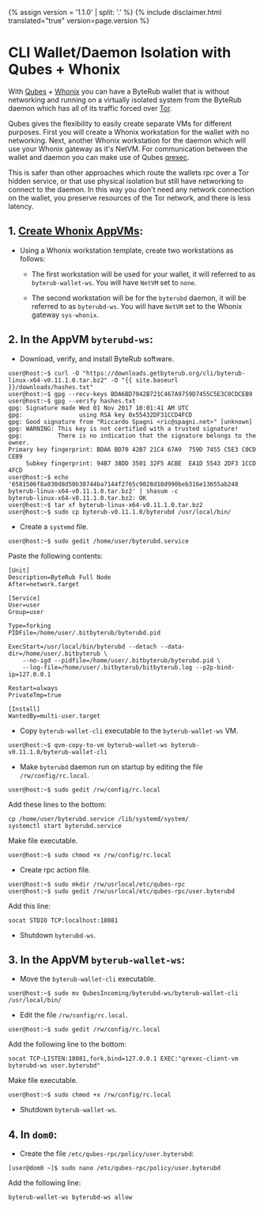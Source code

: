 {% assign version = '1.1.0' | split: '.' %}
{% include disclaimer.html translated="true" version=page.version %}
# CLI Wallet/Daemon Isolation with Qubes + Whonix

With [Qubes](https://qubes-os.org) + [Whonix](https://whonix.org) you can have a ByteRub wallet that is without networking and running on a virtually isolated system from the ByteRub daemon which has all of its traffic forced over [Tor](https://torproject.org).

Qubes gives the flexibility to easily create separate VMs for different purposes. First you will create a Whonix workstation for the wallet with no networking. Next, another Whonix workstation for the daemon which will use your Whonix gateway as it's NetVM. For communication between the wallet and daemon you can make use of Qubes [qrexec](https://www.qubes-os.org/doc/qrexec3/).

This is safer than other approaches which route the wallets rpc over a Tor hidden service, or that use physical isolation but still have networking to connect to the daemon. In this way you don't need any network connection on the wallet, you preserve resources of the Tor network, and there is less latency.


## 1. [Create Whonix AppVMs](https://www.whonix.org/wiki/Qubes/Install):

+ Using a Whonix workstation template, create two workstations as follows:

  - The first workstation will be used for your wallet, it will referred to as `byterub-wallet-ws`. You will have `NetVM` set to `none`.

  - The second workstation will be for the `byterubd` daemon, it will be referred to as `byterubd-ws`. You will have `NetVM` set to the Whonix gateway `sys-whonix`.

## 2. In the AppVM `byterubd-ws`:

+ Download, verify, and install ByteRub software.

```
user@host:~$ curl -O "https://downloads.getbyterub.org/cli/byterub-linux-x64-v0.11.1.0.tar.bz2" -O "{{ site.baseurl }}/downloads/hashes.txt"
user@host:~$ gpg --recv-keys BDA6BD7042B721C467A9759D7455C5E3C0CDCEB9
user@host:~$ gpg --verify hashes.txt
gpg: Signature made Wed 01 Nov 2017 10:01:41 AM UTC
gpg:                using RSA key 0x55432DF31CCD4FCD
gpg: Good signature from "Riccardo Spagni <ric@spagni.net>" [unknown]
gpg: WARNING: This key is not certified with a trusted signature!
gpg:          There is no indication that the signature belongs to the owner.
Primary key fingerprint: BDA6 BD70 42B7 21C4 67A9  759D 7455 C5E3 C0CD CEB9
     Subkey fingerprint: 94B7 38DD 3501 32F5 ACBE  EA1D 5543 2DF3 1CCD 4FCD
user@host:~$ echo '6581506f8a030d8d50b38744ba7144f2765c9028d18d990beb316e13655ab248  byterub-linux-x64-v0.11.1.0.tar.bz2' | shasum -c
byterub-linux-x64-v0.11.1.0.tar.bz2: OK
user@host:~$ tar xf byterub-linux-x64-v0.11.1.0.tar.bz2
user@host:~$ sudo cp byterub-v0.11.1.0/byterubd /usr/local/bin/
```
+ Create a `systemd` file.

```
user@host:~$ sudo gedit /home/user/byterubd.service
```

Paste the following contents:

```
[Unit]
Description=ByteRub Full Node
After=network.target

[Service]
User=user
Group=user

Type=forking
PIDFile=/home/user/.bitbyterub/byterubd.pid

ExecStart=/usr/local/bin/byterubd --detach --data-dir=/home/user/.bitbyterub \
    --no-igd --pidfile=/home/user/.bitbyterub/byterubd.pid \
    --log-file=/home/user/.bitbyterub/bitbyterub.log --p2p-bind-ip=127.0.0.1

Restart=always
PrivateTmp=true

[Install]
WantedBy=multi-user.target
```

+ Copy `byterub-wallet-cli` executable to the `byterub-wallet-ws` VM.

```
user@host:~$ qvm-copy-to-vm byterub-wallet-ws byterub-v0.11.1.0/byterub-wallet-cli
```

+ Make `byterubd` daemon run on startup by editing the file `/rw/config/rc.local`.

```
user@host:~$ sudo gedit /rw/config/rc.local
```

Add these lines to the bottom:

```
cp /home/user/byterubd.service /lib/systemd/system/
systemctl start byterubd.service
```

Make file executable.

```
user@host:~$ sudo chmod +x /rw/config/rc.local
```

+ Create rpc action file.

```
user@host:~$ sudo mkdir /rw/usrlocal/etc/qubes-rpc
user@host:~$ sudo gedit /rw/usrlocal/etc/qubes-rpc/user.byterubd
```

Add this line:

```
socat STDIO TCP:localhost:18081
```

+ Shutdown `byterubd-ws`.

## 3. In the AppVM `byterub-wallet-ws`:

+ Move the `byterub-wallet-cli` executable.

```
user@host:~$ sudo mv QubesIncoming/byterubd-ws/byterub-wallet-cli /usr/local/bin/
```

+ Edit the file `/rw/config/rc.local`.

```
user@host:~$ sudo gedit /rw/config/rc.local
```

Add the following line to the bottom:

```
socat TCP-LISTEN:18081,fork,bind=127.0.0.1 EXEC:"qrexec-client-vm byterubd-ws user.byterubd"
```

Make file executable.

```
user@host:~$ sudo chmod +x /rw/config/rc.local
```

+ Shutdown `byterub-wallet-ws`.

## 4. In `dom0`:

+ Create the file `/etc/qubes-rpc/policy/user.byterubd`:

```
[user@dom0 ~]$ sudo nano /etc/qubes-rpc/policy/user.byterubd
```

Add the following line:

```
byterub-wallet-ws byterubd-ws allow
```
